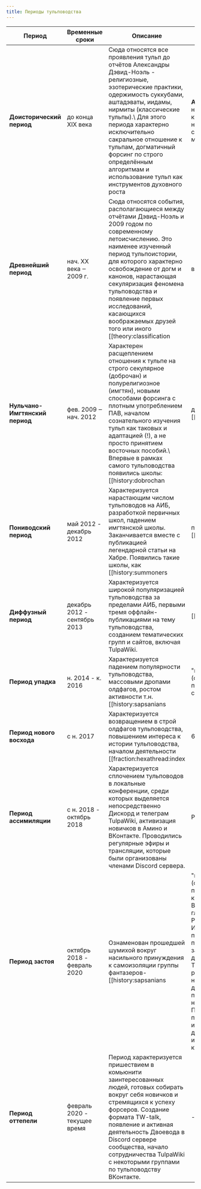 ```yaml
---
title: Периоды тульповодства
---
```


|Период|Временные сроки|Описание|Значимые персоны|
|---|---|---|---|
|**Доисторический период**|до конца XIX века|Сюда относятся все проявления тульп до отчётов Александры Дэвид-Ноэль - религиозные, эзотерические практики, одержимость суккубами, аштадэваты, иидамы, нирмиты (классические тульпы).\\ Для этого периода характерно исключительно сакральное отношение к тульпам, догматичный форсинг по строго определённым алгоритмам и использование тульп как инструментов духовного роста|**А. Дэвид-Ноэль**,\\ неизвестное количество неустановленных священнослужителей, монахов и адептов |
|**Древнейший период**| нач. XX века ‒ 2009 г. | Сюда относятся события, располагающиеся между отчётами Дэвид-Ноэль и 2009 годом по современному летоисчислению. Это наименее изученный период тульпоистории, для которого характерно освобождение от догм и канонов, нарастающая секуляризация феномена тульповодства и появление первых исследований, касающихся воображаемых друзей того или иного [[theory:classification|вида]]|**[[history:wsb2|У.С. Берроуз II]]**,\\ **Фил Хайн**,\\ иные маги и эзотерики XX века|
|**Нульчано-Имгтянский период**| фев. 2009 ‒ нач. 2012 |Характерен расщеплением отношения к тульпе на строго секулярное (доброчан) и полурелигиозное (имгтян), новыми способами форсинга с плотным употреблением ПАВ, началом сознательного изучения тульп как таковых и адаптацией (!), а не просто принятием восточных пособий.\\ Впервые в рамках самого тульповодства появились школы: [[history:dobrochan|доброчанская]], [[history:imgtan|имгтянская]], на закате 2011 была основана [[history:servepragmatics|сервопрагматика]].| **[[history:persons:kotorifag|Которифаг]]((**[[history:imgtan|Патриарх]]**)),\\  [[history:persons:kladovka|Кладовка-кун]]((**[[history:imgtan|Патриарх]]**)),\\ [[history:persons:shizo|Шизо]]((**[[history:imgtan|Патриарх]]**)),\\ [[history:persons:nemikiya|Немикия]]((**[[history:imgtan|Патриарх]]**))**,\\ Хагата,\\ Кот (Сакамотофаг),\\ Гарф | 
|**Пониводский период**| май 2012 - декабрь 2012 | Характеризуется нарастающим числом тульповодов на АИБ, разработкой первичных школ, падением имгтянской школы. Заканчивается вместе с публикацией легендарной статьи на Хабре. Появились такие школы, как [[history:summoners|призыватели]] и [[history:nyashfors|двоеводианцы (няшнофорсеры)]].|Селестиявод((**[[history:mlp|Олимпиец]]**)),\\ Двоевод((**[[history:mlp|Олимпиец]]**)),\\  Директор Цирка((**[[history:mlp|Олимпиец]]**)),\\ множество олдфагов тульповодства|
|**Диффузный период**| декабрь 2012 - сентябрь 2013 | Характеризуется широкой популяризацией тульповодства за пределами АИБ, первыми тремя оффлайн-публикациями на тему тульповодства, созданием тематических групп и сайтов, включая TulpaWiki.| [[history:persons:apgar|Евгения Апгар]],\\ [[user>toby3d|М. Лебедев]], иные |
|**Период упадка**| н. 2014 - к. 2016 | Характеризуется падением популярности тульповодства, массовыми дропами олдфагов, ростом активности т.н. [[history:sapsanians|"неуспешных" (сапсанианцев)]] и проявлениями сервоистерии. | - |
|**Период нового восхода**| с н. 2017 | Характеризуется возвращением в строй олдфагов тульповодства, повышением интереса к истории тульповодства, началом деятельности [[fraction:hexathread:index|6th]].| - |
|**Период ассимиляции**| с н. 2018 - октябрь 2018 | Характеризуется сплочением тульповодов в локальные конференции, среди которых выделяется непосредственно Дискорд и телеграм TulpaWiki, активизация новичков в Амино и ВКонтакте. Проводились регулярные эфиры и трансляции, которые были организованы членами Discord сервера. | Райтифаг Имгтянский |
|**Период застоя**|  октябрь 2018 - февраль 2020 | Ознаменован прошедшей шумихой вокруг насильного принуждения к самоизоляции группы фантазеров-[[history:sapsanians|"неуспешных" (сапсанианцев)]] из популярной конференции ВКонтакте, дропом главы TulpaWiki Райтифага Имгтянского, с последующим постепенным затуханием деятельности TulpaWiki, так как регулировкой направления деятельности платформы стало некому заниматься. Постепенный повсеместный спад интереса к феномену, дропы некоторых известных в широких кругах олдов. | Райтифаг Имгтянский |
|**Период оттепели**|  февраль 2020 - текущее время | Период характеризуется пришествием в комьюнити заинтересованных людей, готовых собирать вокруг себя новичков и стремящихся к успеху форсеров. Создание формата TW-talk, появление и активная деятельность Двоевода в Discord сервере сообщества, начало сотрудничества TulpaWiki с некоторыми группами по тульповодству ВКонтакте. | - |

